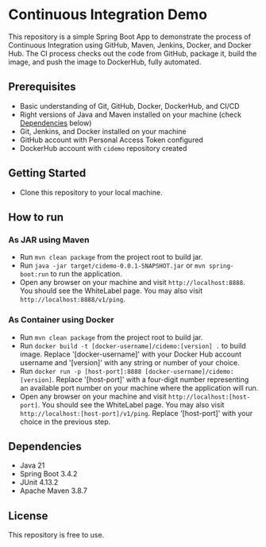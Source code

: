 # Continuous Integration Demo
This repository is a simple Spring Boot App to demonstrate the process of Continuous Integration using GitHub, Maven, Jenkins, Docker, and Docker Hub. The CI process checks out the code from GitHub, package it, build the image, and push the image to DockerHub, fully automated.

## Prerequisites
- Basic understanding of Git, GitHub, Docker, DockerHub, and CI/CD
- Right versions of Java and Maven installed on your machine (check [Dependencies](#Dependencies) below)
- Git, Jenkins, and Docker installed on your machine
- GitHub account with Personal Access Token configured
- DockerHub account with `cidemo` repository created

## Getting Started
- Clone this repository to your local machine.

## How to run
### As JAR using Maven
- Run `mvn clean package` from the project root to build jar.
- Run `java -jar target/cidemo-0.0.1-SNAPSHOT.jar` or `mvn spring-boot:run` to run the application.
- Open any browser on your machine and visit `http://localhost:8888`. You should see the WhiteLabel page. You may also visit `http://localhost:8888/v1/ping`.

### As Container using Docker
- Run `mvn clean package` from the project root to build jar.
- Run `docker build -t [docker-username]/cidemo:[version] .` to build image. Replace '[docker-username]' with your Docker Hub account username and '[version]' with any string or number of your choice.
- Run `docker run -p [host-port]:8888 [docker-username]/cidemo:[version]`. Replace '[host-port]' with a four-digit number representing an available port number on your machine where the application will run.
- Open any browser on your machine and visit `http://localhost:[host-port]`. You should see the WhiteLabel page. You may also visit `http://localhost:[host-port]/v1/ping`. Replace '[host-port]' with your choice in the previous step.

## Dependencies
* Java 21
* Spring Boot 3.4.2
* JUnit 4.13.2
* Apache Maven 3.8.7

## License
This repository is free to use.
